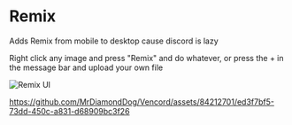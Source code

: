 # Remix
Adds Remix from mobile to desktop cause discord is lazy

Right click any image and press "Remix" and do whatever, or press the + in the message bar and upload your own file

![Remix UI](https://github.com/Vendicated/Vencord/assets/84212701/ce212de8-9ea3-4f1a-9533-ca116e21c90c)

https://github.com/MrDiamondDog/Vencord/assets/84212701/ed3f7bf5-73dd-450c-a831-d68909bc3f26
